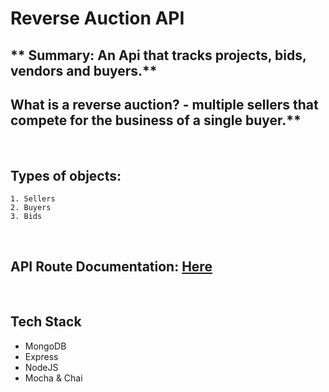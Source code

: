 # Reverse Auction API

## ** Summary: An Api that tracks projects, bids, vendors and buyers.**

## **What is a reverse auction?** - multiple sellers that compete for the business of a single buyer.\*\*

&nbsp;

## Types of objects:

    1. Sellers
    2. Buyers
    3. Bids

&nbsp;

## API Route Documentation: [Here](./Reverse%20Auction.md)

&nbsp;

## Tech Stack

- MongoDB
- Express
- NodeJS
- Mocha & Chai
